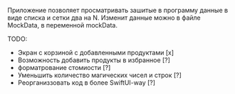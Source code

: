 Приложение позволяет просматривать зашитые в программу данные в виде списка и сетки два на N.
Изменит данные можно в файле MockData, в переменной mockData.

TODO: 
- Экран с корзиной c добавленными продуктами [x]
- Возможность добавить продукты в избранное [?]
- форматрование стомиости [?]
- Уменьшить количество магических чисел и строк [?]
- Реорганиззовать код в более SwiftUI-way [?]
